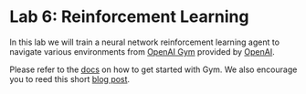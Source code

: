 # Lab 6: Reinforcement Learning

In this lab we will train a neural network reinforcement learning agent to navigate various environments from [OpenAI Gym](https://gym.openai.com/) provided by [OpenAI](https://openai.com/).

Please refer to the [docs](https://gym.openai.com/docs/) on how to get started with Gym. We also encourage you to reed this short [blog post](https://blog.openai.com/openai-gym-beta/).
